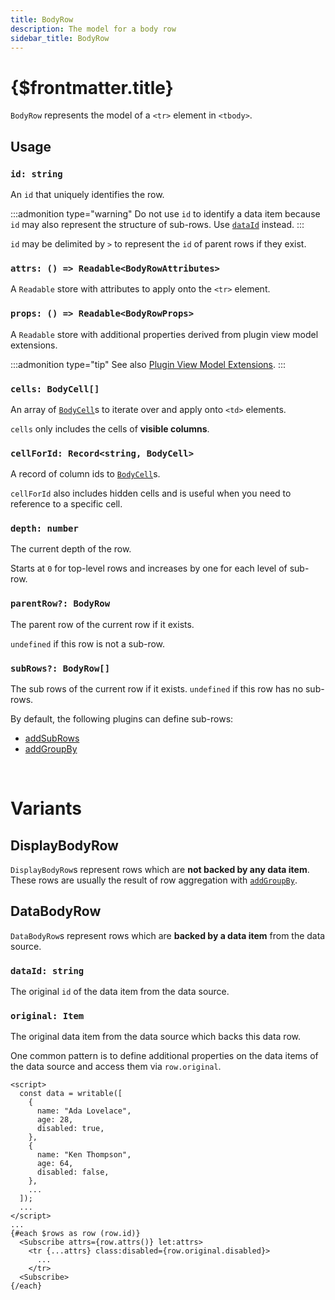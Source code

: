 ```yaml
---
title: BodyRow
description: The model for a body row
sidebar_title: BodyRow
---
```


<script>
  import { useHljs } from '$lib/utils/useHljs';
  useHljs('ts');
</script>

# {$frontmatter.title}

`BodyRow` represents the model of a `<tr>` element in `<tbody>`.

## Usage

### `id: string`

An `id` that uniquely identifies the row.

:::admonition type="warning"
Do not use `id` to identify a data item because `id` may also represent the structure of sub-rows. Use [`dataId`](#dataid-string) instead.
:::

`id` may be delimited by `>` to represent the `id` of parent rows if they exist.

### `attrs: () => Readable<BodyRowAttributes>`

A `Readable` store with attributes to apply onto the `<tr>` element.

### `props: () => Readable<BodyRowProps>`

A `Readable` store with additional properties derived from plugin view model extensions.

:::admonition type="tip"
See also [Plugin View Model Extensions](../plugins/overview#connecting-plugins-to-markup).
:::

### `cells: BodyCell[]`

An array of [`BodyCell`](./body-cell.md)s to iterate over and apply onto `<td>` elements.

`cells` only includes the cells of **visible columns**.

### `cellForId: Record<string, BodyCell>`

A record of column ids to [`BodyCell`](./body-cell.md)s.

`cellForId` also includes hidden cells and is useful when you need to reference to a specific cell.

### `depth: number`

The current depth of the row.

Starts at `0` for top-level rows and increases by one for each level of sub-row.

### `parentRow?: BodyRow`

The parent row of the current row if it exists.

`undefined` if this row is not a sub-row.

### `subRows?: BodyRow[]`

The sub rows of the current row if it exists. `undefined` if this row has no sub-rows.

By default, the following plugins can define sub-rows:

- [addSubRows](../plugins/add-sub-rows.md)
- [addGroupBy](../plugins/add-group-by.md)

<br/>

# Variants

## DisplayBodyRow

`DisplayBodyRow`s represent rows which are **not backed by any data item**. These rows are usually the result of row aggregation with [`addGroupBy`](../plugins/add-group-by.md).

## DataBodyRow

`DataBodyRow`s represent rows which are **backed by a data item** from the data source.

### `dataId: string`

The original `id` of the data item from the data source.

### `original: Item`

The original data item from the data source which backs this data row.

One common pattern is to define additional properties on the data items of the data source and access them via `row.original`.

```svelte
<script>
  const data = writable([
    {
      name: "Ada Lovelace",
      age: 28,
      disabled: true,
    },
    {
      name: "Ken Thompson",
      age: 64,
      disabled: false,
    },
    ...
  ]);
  ...
</script>
...
{#each $rows as row (row.id)}
  <Subscribe attrs={row.attrs()} let:attrs>
    <tr {...attrs} class:disabled={row.original.disabled}>
      ...
    </tr>
  <Subscribe>
{/each}
```
